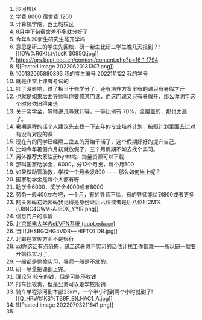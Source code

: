 1. 沙河校区
2. 学费 8000 宿舍费 1200
3. 计算机学院、西土城校区
4. 8月中下旬宿舍差不多就分好了
5. 今年8.20新生研究生能开学吗
6. 意思是研二的学生先回校，研一新生比研二学生晚几天报到？![[IOW%R6KI`$J%}UQ`K`$095Q.jpg]]
7. https://grs.bupt.edu.cn/content/content.php?p=16_1_1794
8. ![[Pasted image 20220620131307.png]]
9. 100132065880393 我的考生编号 2022111122 我的学号
10. 就是正常上课有考试的
11. 挂了没影响，过了相当于修学分了，还有培养方案里有的课只有暑假才开
12. 也就是如果后面导师叫你要修某门课，而这门课又只有暑假开，那么你明年这个时候依旧得来选
13. 关于奖学金，导师说几等就几等，一等比例有 70%，全覆盖的，那也太高了。
14. 暑期课程的话个人建议先去找一下去年的专业培养计划，按照计划里面去比对有没有对应的课
15. 现在有的同学已经隔三岔五的开始干活了，这个假期好好的提升自己。
16. 比如今年暑假六月初就放假了，三个月假期不如去找个实习。
17. 另外推荐大家注册byrbt站、海量资源可以下载
18. 那叫国家助学金，6000，分12个月发，每个月500
19. 如果做助管助教，学校一个月会发800 —— 那么如何当上呢？
20. 国家助学金是每个人都有呀
21. 助学金6000，奖学金4000或者8000
22. 劳务一般400左右吧，一个月，有的导师不给，有的导师能给到800或者更多
23. 网关密码初始密码我记得是身份证后六位或者是后八位![[2M%{U8NC4QWV~AJ80X_YYIR.png]]
24. 信息门户的事情
25. [北京邮电大学WebVPN系统 (bupt.edu.cn)](https://webvpn.bupt.edu.cn/login)
26. 当![[JHSBGQHG4VDR~~HIFTQ}`DR.jpg]]
27. 北邮在宣传方面不是很行
28. xd你这话有点恐怖，研二这暑假不实习的话估计找工作都难——所以研一就要开始找实习了。
29. 一般都是偷偷实习，导师一般是不放的。
30. 研一尽量把课都上完。
31. 理论5r 校车的钱，但是可能不收钱
32. 打车比较贵，但是公务可以走学校报销
33. 骑车单程沙河到本部23km，一个半小时到两个小时就到了![[Q_HRW@KS%TB9F_S}LHAC1_A.jpg]]
34. ![[Pasted image 20220703211841.png]]
35. 